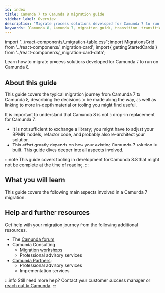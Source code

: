 ```yaml
---
id: index
title: Camunda 7 to Camunda 8 migration guide
sidebar_label: Overview
description: "Migrate process solutions developed for Camunda 7 to run them on Camunda 8."
keywords: [Camunda 8, Camunda 7, migration guide, transition, transition guide]
---
```


import "../react-components/\_migration-table.css";
import MigrationsGrid from '../react-components/\_migration-card';
import { gettingStartedCards } from '../react-components/\_migration-card-data';

Learn how to migrate process solutions developed for Camunda 7 to run on Camunda 8.

## About this guide

This guide covers the typical migration journey from Camunda 7 to Camunda 8, describing the decisions to be made along the way, as well as linking to more in-depth material or tooling you might find useful.

It is important to understand that Camunda 8 is not a drop-in replacement for Camunda 7.

- It is not sufficient to exchange a library; you might have to adjust your BPMN models, refactor code, and probably also re-architect your solution.
- This effort greatly depends on how your existing Camunda 7 solution is built. This guide dives deeper into all aspects involved.

:::note
This guide covers tooling in development for Camunda 8.8 that might not be complete at the time of reading.
:::

## What you will learn

This guide covers the following main aspects involved in a Camunda 7 migration.

<MigrationsGrid migrations={gettingStartedCards} />

<!-- TODO: However, the [migration tooling roadmap](http://x) can inform your time planning. -->

## Help and further resources

Get help with your migration journey from the following additional resources.

- The [Camunda forum](https://forum.camunda.io/c/c7-to-c8/)
- Camunda Consulting
  - [Migration workshops](https://camunda.com/wp-content/uploads/2024/03/Camunda_ConsultingWorkshops_5-Migration-Evaluation_2024.pdf)
  - Professional advisory services
- [Camunda Partners](https://camunda.com/de/partners/):
  - Professional advisory services
  - Implementation services

:::info
Still need more help? Contact your customer success manager or [reach out to Camunda](https://camunda.com/contact-us/).
:::
